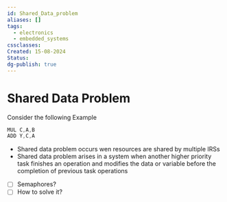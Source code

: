 ```yaml
---
id: Shared_Data_problem
aliases: []
tags:
  - electronics
  - embedded_systems
cssclasses: 
Created: 15-08-2024
Status: 
dg-publish: true
---
```

# Shared Data Problem
Consider the following Example 

```c
MUL C,A,B
ADD Y,C,A

```

- Shared data problem occurs wen resources are shared by multiple IRSs
- Shared data problem arises in a system when another higher priority task finishes an operation and modifies the data or variable before the completion of previous task operations

- [ ] Semaphores? 
- [ ] How to solve it?